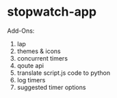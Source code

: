 # stopwatch-app

Add-Ons:
1. lap
2. themes & icons
3. concurrent timers
4. qoute api
5. translate script.js code to python
6. log timers
7. suggested timer options